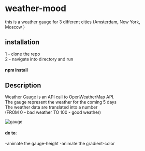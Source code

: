 # weather-mood<br>
this is a weather gauge for 3 different cities (Amsterdam, New York, Moscow ) <br>

## installation
1 - clone the repo <br>
2 - navigate into directory and run <br>
#### npm install <br>

## Description
Weather Gauge is an API call to OpenWeatherMap API. <br>
The gauge represent the weather for the coming 5 days <br>
The weather data are translated into a number <br>
(FROM 0 - bad weather TO 100 - good weather) <br>

![gauge](https://user-images.githubusercontent.com/42464722/52418480-70872980-2aee-11e9-99e7-a29963b2fbec.gif)

#### do to:
-animate the gauge-height 
-animate the gradient-color